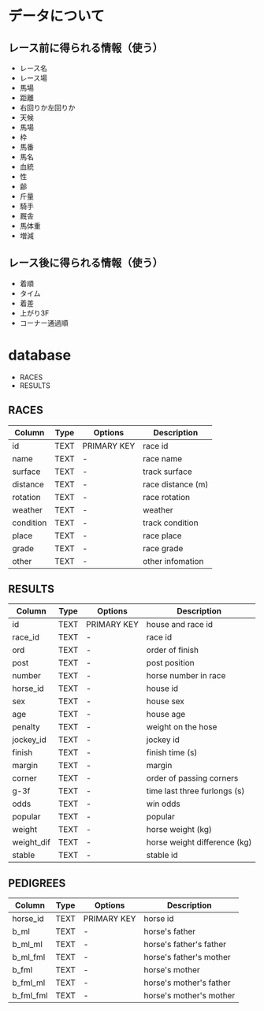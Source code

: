 # データについて
## レース前に得られる情報（使う）
- レース名
- レース場
- 馬場
- 距離
- 右回りか左回りか
- 天候
- 馬場
- 枠
- 馬番
- 馬名
- 血統
- 性
- 齢
- 斤量
- 騎手
- 厩舎
- 馬体重
- 増減

## レース後に得られる情報（使う）
- 着順
- タイム
- 着差
- 上がり3F
- コーナー通過順

# database

- RACES
- RESULTS

## RACES

| Column    | Type | Options     | Description       |
| ----      | ---- | ----        | ----              |
| id        | TEXT | PRIMARY KEY | race id           |
| name      | TEXT | -           | race name         |
| surface   | TEXT | -           | track surface     |
| distance  | TEXT | -           | race distance (m) |
| rotation  | TEXT | -           | race rotation     |
| weather   | TEXT | -           | weather           |
| condition | TEXT | -           | track condition   |
| place     | TEXT | -           | race place        |
| grade     | TEXT | -           | race grade        |
| other     | TEXT | -           | other infomation  |

## RESULTS

| Column        | Type | Options     | Description                  |
| ----          | ---- | ----        | ----                         |
| id            | TEXT | PRIMARY KEY | house and race id            |
| race_id       | TEXT | -           | race id                      |
| ord           | TEXT | -           | order of finish              |
| post          | TEXT | -           | post position                |
| number        | TEXT | -           | horse number in race         |
| horse_id      | TEXT | -           | house id                     |
| sex           | TEXT | -           | house sex                    |
| age           | TEXT | -           | house age                    |
| penalty       | TEXT | -           | weight on the hose           |
| jockey_id     | TEXT | -           | jockey id                    |
| finish        | TEXT | -           | finish time  (s)             |
| margin        | TEXT | -           | margin                       |
| corner        | TEXT | -           | order of passing corners     |
| g-3f          | TEXT | -           | time last three furlongs (s) |
| odds          | TEXT | -           | win odds                     |
| popular       | TEXT | -           | popular                      |
| weight        | TEXT | -           | horse weight (kg)            |
| weight_dif    | TEXT | -           | horse weight difference (kg) |
| stable        | TEXT | -           | stable id                    |

## PEDIGREES
| Column    | Type | Options     | Description             |
| ----      | ---- | ----        | ----                    |
| horse_id  | TEXT | PRIMARY KEY | horse id                |
| b_ml      | TEXT | -           | horse's father          |
| b_ml_ml   | TEXT | -           | horse's father's father |
| b_ml_fml  | TEXT | -           | horse's father's mother |
| b_fml     | TEXT | -           | horse's mother          |
| b_fml_ml  | TEXT | -           | horse's mother's father |
| b_fml_fml | TEXT | -           | horse's mother's mother |
